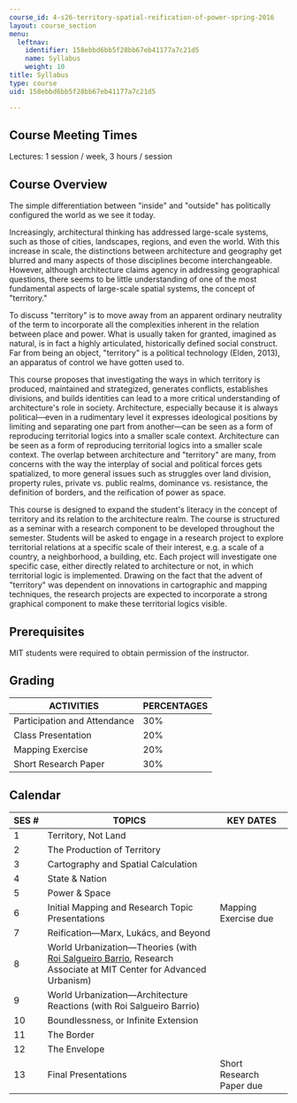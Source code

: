 ```yaml
---
course_id: 4-s26-territory-spatial-reification-of-power-spring-2016
layout: course_section
menu:
  leftnav:
    identifier: 158ebbd6bb5f28bb67eb41177a7c21d5
    name: Syllabus
    weight: 10
title: Syllabus
type: course
uid: 158ebbd6bb5f28bb67eb41177a7c21d5

---
```


Course Meeting Times
--------------------

Lectures: 1 session / week, 3 hours / session

Course Overview
---------------

The simple differentiation between "inside" and "outside" has politically configured the world as we see it today.

Increasingly, architectural thinking has addressed large-scale systems, such as those of cities, landscapes, regions, and even the world. With this increase in scale, the distinctions between architecture and geography get blurred and many aspects of those disciplines become interchangeable. However, although architecture claims agency in addressing geographical questions, there seems to be little understanding of one of the most fundamental aspects of large-scale spatial systems, the concept of "territory."

To discuss "territory" is to move away from an apparent ordinary neutrality of the term to incorporate all the complexities inherent in the relation between place and power. What is usually taken for granted, imagined as natural, is in fact a highly articulated, historically defined social construct. Far from being an object, "territory" is a political technology (Elden, 2013), an apparatus of control we have gotten used to.

This course proposes that investigating the ways in which territory is produced, maintained and strategized, generates conflicts, establishes divisions, and builds identities can lead to a more critical understanding of architecture's role in society. Architecture, especially because it is always political—even in a rudimentary level it expresses ideological positions by limiting and separating one part from another—can be seen as a form of reproducing territorial logics into a smaller scale context. Architecture can be seen as a form of reproducing territorial logics into a smaller scale context. The overlap between architecture and "territory" are many, from concerns with the way the interplay of social and political forces gets spatialized, to more general issues such as struggles over land division, property rules, private vs. public realms, dominance vs. resistance, the definition of borders, and the reification of power as space.

This course is designed to expand the student's literacy in the concept of territory and its relation to the architecture realm. The course is structured as a seminar with a research component to be developed throughout the semester. Students will be asked to engage in a research project to explore territorial relations at a specific scale of their interest, e.g. a scale of a country, a neighborhood, a building, etc. Each project will investigate one specific case, either directly related to architecture or not, in which territorial logic is implemented. Drawing on the fact that the advent of "territory" was dependent on innovations in cartographic and mapping techniques, the research projects are expected to incorporate a strong graphical component to make these territorial logics visible.

Prerequisites
-------------

MIT students were required to obtain permission of the instructor.

Grading
-------

| ACTIVITIES | PERCENTAGES |
| --- | --- |
| Participation and Attendance | 30% |
| Class Presentation | 20% |
| Mapping Exercise | 20% |
| Short Research Paper | 30% 

Calendar
--------

| SES # | TOPICS | KEY DATES |
| --- | --- | --- |
| 1 | Territory, Not Land | &nbsp; |
| 2 | The Production of Territory | &nbsp; |
| 3 | Cartography and Spatial Calculation | &nbsp; |
| 4 | State & Nation | &nbsp; |
| 5 | Power & Space | &nbsp; |
| 6 | Initial Mapping and Research Topic Presentations | Mapping Exercise due |
| 7 | Reification—Marx, Lukács, and Beyond | &nbsp; |
| 8 | World Urbanization—Theories (with [Roi Salgueiro Barrio](http://cau.mit.edu/research-staff/roi-salgueiro-barrio), Research Associate at MIT Center for Advanced Urbanism) | &nbsp; |
| 9 | World Urbanization—Architecture Reactions (with Roi Salgueiro Barrio) | &nbsp; |
| 10 | Boundlessness, or Infinite Extension | &nbsp; |
| 11 | The Border | &nbsp; |
| 12 | The Envelope | &nbsp; |
| 13 | Final Presentations | Short Research Paper due